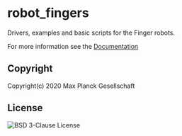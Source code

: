 # robot_fingers

Drivers, examples and basic scripts for the Finger robots.

For more information see the
[Documentation](https://open-dynamic-robot-initiative.github.io/code_documentation/robot_fingers/docs/doxygen/html/index.html)


## Copyright

Copyright(c) 2020 Max Planck Gesellschaft


## License

![BSD 3-Clause License](LICENSE)


